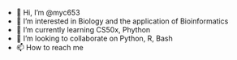 - 👋 Hi, I’m @myc653
- 👀 I’m interested in Biology and the application of Bioinformatics
- 🌱 I’m currently learning CS50x, Phython
- 💞️ I’m looking to collaborate on Python, R, Bash
- 📫 How to reach me

<!---
myc653/myc653 is a ✨ special ✨ repository because its `README.md` (this file) appears on your GitHub profile.
You can click the Preview link to take a look at your changes.
--->
